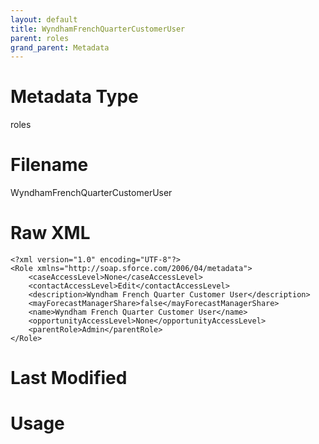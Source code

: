 ```yaml
---
layout: default
title: WyndhamFrenchQuarterCustomerUser
parent: roles
grand_parent: Metadata
---
```

# Metadata Type
roles


# Filename 
WyndhamFrenchQuarterCustomerUser


# Raw XML
```
<?xml version="1.0" encoding="UTF-8"?>
<Role xmlns="http://soap.sforce.com/2006/04/metadata">
    <caseAccessLevel>None</caseAccessLevel>
    <contactAccessLevel>Edit</contactAccessLevel>
    <description>Wyndham French Quarter Customer User</description>
    <mayForecastManagerShare>false</mayForecastManagerShare>
    <name>Wyndham French Quarter Customer User</name>
    <opportunityAccessLevel>None</opportunityAccessLevel>
    <parentRole>Admin</parentRole>
</Role>
```


# Last Modified


# Usage
